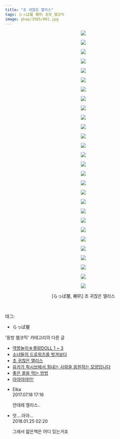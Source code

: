 ```yaml
---
title: "초 귀찮은 앨리스"
tags: らっぱ屋 喇叭 동방_웹코믹
image: ghap/3565/001.jpg
---
```

<div class="article">
<p style="text-align: center; clear: none; float: none;"><img src="{{ site.nasurl }}/ghap/3565/001.jpg"/></p>
<p style="text-align: center; clear: none; float: none;"><img src="{{ site.nasurl }}/ghap/3565/002.jpg"/></p>
<p style="text-align: center; clear: none; float: none;"><img src="{{ site.nasurl }}/ghap/3565/003.jpg"/></p>
<p style="text-align: center; clear: none; float: none;"><img src="{{ site.nasurl }}/ghap/3565/004.jpg"/></p>
<p style="text-align: center; clear: none; float: none;"><img src="{{ site.nasurl }}/ghap/3565/005.jpg"/></p>
<p style="text-align: center; clear: none; float: none;"><img src="{{ site.nasurl }}/ghap/3565/006.jpg"/></p>
<p style="text-align: center; clear: none; float: none;"><img src="{{ site.nasurl }}/ghap/3565/007.jpg"/></p>
<p style="text-align: center; clear: none; float: none;"><img src="{{ site.nasurl }}/ghap/3565/008.jpg"/></p>
<p style="text-align: center; clear: none; float: none;"><img src="{{ site.nasurl }}/ghap/3565/009.jpg"/></p>
<p style="text-align: center; clear: none; float: none;"><img src="{{ site.nasurl }}/ghap/3565/010.jpg"/></p>
<p style="text-align: center; clear: none; float: none;"><img src="{{ site.nasurl }}/ghap/3565/011.jpg"/></p>
<p style="text-align: center; clear: none; float: none;"><img src="{{ site.nasurl }}/ghap/3565/012.jpg"/></p>
<p style="text-align: center; clear: none; float: none;"><img src="{{ site.nasurl }}/ghap/3565/013.jpg"/></p>
<p style="text-align: center; clear: none; float: none;"><img src="{{ site.nasurl }}/ghap/3565/014.jpg"/></p>
<p style="text-align: center; clear: none; float: none;"><img src="{{ site.nasurl }}/ghap/3565/015.jpg"/></p>
<p style="text-align: center; clear: none; float: none;"><img src="{{ site.nasurl }}/ghap/3565/016.jpg"/></p>
<p style="text-align: center; clear: none; float: none;"><img src="{{ site.nasurl }}/ghap/3565/017.jpg"/></p>
<p style="text-align: center; clear: none; float: none;"><img src="{{ site.nasurl }}/ghap/3565/018.jpg"/></p>
<p style="text-align: center; clear: none; float: none;"><img src="{{ site.nasurl }}/ghap/3565/019.jpg"/></p>
<p style="text-align: center; clear: none; float: none;"><img src="{{ site.nasurl }}/ghap/3565/020.jpg"/></p>
<p style="text-align: center; clear: none; float: none;"><img src="{{ site.nasurl }}/ghap/3565/021.jpg"/></p>
<p style="text-align: center; clear: none; float: none;"><img src="{{ site.nasurl }}/ghap/3565/022.jpg"/></p>
<p style="text-align: center; clear: none; float: none;"><img src="{{ site.nasurl }}/ghap/3565/023.jpg"/></p>
<p style="text-align: center; clear: none; float: none;"><img src="{{ site.nasurl }}/ghap/3565/024.jpg"/></p>
<p style="text-align: center; clear: none; float: none;"><img src="{{ site.nasurl }}/ghap/3565/025.jpg"/></p>
<p style="text-align: center; clear: none; float: none;"><img src="{{ site.nasurl }}/ghap/3565/026.jpg"/></p>
<p style="text-align: center; clear: none; float: none;"><img src="{{ site.nasurl }}/ghap/3565/027.jpg"/></p>
<p style="text-align: center; clear: none; float: none;"><img src="{{ site.nasurl }}/ghap/3565/028.jpg"/></p>
<p style="text-align: center; clear: none; float: none;">[らっぱ屋, 喇叭] 초 귀찮은 앨리스</p>
<p><br/></p>
</div><div class="tagTrail">
<p>태그: </p>
<ul>
<li>らっぱ屋</li>
</ul>
</div><div class="another">
<p>'동방 웹코믹' 카테고리의 다른 글</p>
<ul>
<li><a href="/2017-07-17-ghap_3567">역할놀이☆플랑DOLL 1 ~ 3</a></li>
<li><a href="/2017-07-17-ghap_3566">소녀들의 드로워즈를 벗겨보다</a></li>
<li><a href="/2017-07-17-ghap_3565">초 귀찮은 앨리스</a></li>
<li><a href="/2017-07-17-ghap_3564">유카가 픽시브에서 힘내는 사람을 응원하는 모양입니다</a></li>
<li><a href="/2017-07-17-ghap_3563">좋은 꿀을 먹는 방법</a></li>
<li><a href="/2017-07-15-ghap_3561">아야야야!!!!</a></li>
</ul>
</div><div class="cb_module cb_fluid">
<div class="cb_wrt cb_profile">
<div class="comment">
<ul>
<li class="cb_thumb_off" id="comment15038590">
<div class="cb_comment_area">
<div class="cb_info_area">
<div class="cb_section">
<span class="cb_nick_name">Elka</span>
</div>
<div class="cb_section">
<span class="cb_date">2017.07.18 17:16 </span>
</div>
</div>
<div class="cb_dsc_comment">
<p class="cb_dsc">
											얀데레 엘리스..
										</p>
</div>
</div></li>
<li class="cb_thumb_off" id="comment15182326">
<div class="cb_comment_area">
<div class="cb_info_area">
<div class="cb_section">
<span class="cb_nick_name">앗....아아...</span>
</div>
<div class="cb_section">
<span class="cb_date">2018.01.25 02:20 </span>
</div>
</div>
<div class="cb_dsc_comment">
<p class="cb_dsc">
											그래서 얇은책은 어디 있는거죠
										</p>
</div>
</div></li>
</ul>
</div>
</div><!-- commentList close -->
</div>